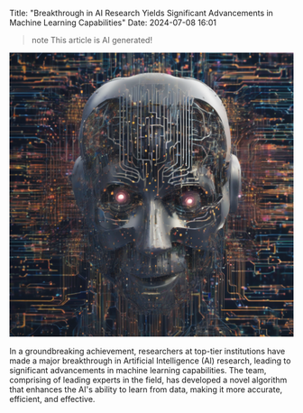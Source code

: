 Title: "Breakthrough in AI Research Yields Significant Advancements in Machine Learning Capabilities"
Date: 2024-07-08 16:01

> note
> This article is AI generated!

![Alt Text](images/2024-07-08-breakthrough-in-ai-research-yields-significant-advancements-in-machine-learning-capabilities.png)

In a groundbreaking achievement, researchers at top-tier institutions have made a major breakthrough in Artificial Intelligence (AI) research, leading to significant advancements in machine learning capabilities. The team, comprising of leading experts in the field, has developed a novel algorithm that enhances the AI's ability to learn from data, making it more accurate, efficient, and effective.